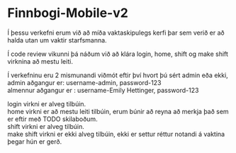 # Finnbogi-Mobile-v2

Í þessu verkefni erum við að míða vaktaskipulegs kerfi þar sem verið er að halda utan um vaktir starfsmanna.  

Í code review vikunni þá náðum við að klára login, home, shift og make shift virknina að mestu leiti.  

Í verkefninu eru 2 mismunandi viðmót eftir því hvort þú sért admin eða ekki,  
admin aðgangur er: username-admin, password-123  
almennur aðgangur er : username-Emily Hettinger, password-123  

login virkni er alveg tilbúin.  
home virkni er að mestu leiti tilbúin, erum búnir að reyna að merkja það sem er eftir með TODO skilaboðum.  
shift virkni er alveg tilbúin.  
make shift virkni er ekki alveg tilbúin, ekki er settur réttur notandi á vaktina þegar hún er gerð.  